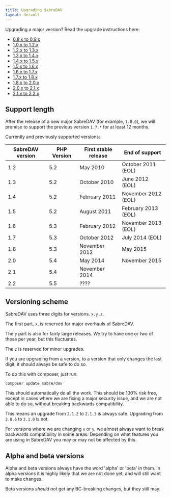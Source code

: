 ```yaml
---
title: Upgrading SabreDAV
layout: default
---
```


Upgrading a major version? Read the upgrade instructions here:

* [0.8.x to 0.9.x](/dav/upgrade/0.8-to-0.9)
* [1.0.x to 1.2.x](/dav/upgrade/1.0-to-1.2)
* [1.2.x to 1.3.x](/dav/upgrade/1.2-to-1.3)
* [1.3.x to 1.4.x](/dav/upgrade/1.3-to-1.4)
* [1.4.x to 1.5.x](/dav/upgrade/1.4-to-1.5)
* [1.5.x to 1.6.x](/dav/upgrade/1.5-to-1.6)
* [1.6.x to 1.7.x](/dav/upgrade/1.6-to-1.7)
* [1.7.x to 1.8.x](/dav/upgrade/1.7-to-1.8)
* [1.8.x to 2.0.x](/dav/upgrade/1.8-to-2.0)
* [2.0.x to 2.1.x](/dav/upgrade/2.0-to-2.1)
* [2.1.x to 2.2.x](/dav/upgrade/2.1-to-2.2)

Support length
--------------

After the release of a new major SabreDAV (for example, `1.8.0`), we will
promise to support the previous version `1.7.*` for at least 12 months.

Currently and previously supported versions:

| SabreDAV version | PHP Version | First stable release | End of support      |
| ---------------- | ----------- | -------------------- | ------------------- |
| 1.2              | 5.2         | May 2010             | October 2011 (EOL)  |
| 1.3              | 5.2         | October 2010         | June 2012 (EOL)     |
| 1.4              | 5.2         | February 2011        | November 2012 (EOL) |
| 1.5              | 5.2         | August 2011          | February 2013 (EOL) |
| 1.6              | 5.3         | February 2012        | November 2013 (EOL) |
| 1.7              | 5.3         | October 2012         | July 2014 (EOL)     |
| 1.8              | 5.3         | November 2012        | May 2015            |
| 2.0              | 5.4         | May 2014             | November 2015       |
| 2.1              | 5.4         | November 2014        |                     |
| 2.2              | 5.5         | ????                 |                     |

Versioning scheme
-----------------

SabreDAV uses three digits for versions. `x.y.z`.

The first part, `x`, is reserved for major overhauls of SabreDAV.

The `y` part is also for fairly large releases. We try to have one or two of
these per year, but this fluctuates.

The `z` is reserved for minor upgrades.

If you are upgrading from a version, to a version that only changes the last
digit, it should always be safe to do so.

To do this with composer, just run:

    composer update sabre/dav

This should automatically do all the work. This should be 100% risk free,
except in cases where we are fixing a major security issue, and we are not
able to do so, without breaking backwards compatibility.

This means an upgrade from `2.1.2` to `2.1.3` is always safe. Upgrading from
`2.0.6` to `2.1.0` is not.

For versions where we are changing `x` or `y`, we almost always want to break
backwards compatibility in some areas. Depending on what features you are
using in SabreDAV you may or may not be affected by this.

Alpha and beta versions
-----------------------

Alpha and beta versions always have the word 'alpha' or 'beta' in them. In
alpha versions it is highly likely that we are not done yet, and will still
want to make changes.

Beta versions _should_ not get any BC-breaking changes, but they still may.

